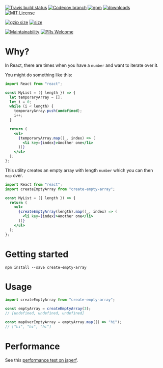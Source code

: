 [![Travis build status][travis-badge]][travis-build]
[![Codecov branch][codecov-badge]][codecov]
[![npm][npm-badge]][npm-version]
[![downloads][downloads-badge]][npmcharts]
[![MIT License][license-badge]][license]

[![gzip size][gzip-badge]][unpkg]
[![size][size-badge]][unpkg]

[![Maintainability][code-climate-badge]][code-climate]
[![PRs Welcome][pull-request-badge]](http://makeapullrequest.com)

# Why?
In React, there are times when you have a `number` and want to iterate over it.

You might do something like this:
```jsx
import React from "react";

const MyList = ({ length }) => {
  let temporaryArray = [];
  let i = 0;
  while (i < length) {
    temporaryArray.push(undefined);
    i++;
  }

  return (
    <ul>
      {temporaryArray.map((_, index) => (
        <li key={index}>Another one</li>
      ))}
    </ul>  
  );
};
```

This utility creates an empty array with length `number` which you can then `map` over.

```jsx
import React from "react";
import createEmptyArray from "create-empty-array";

const MyList = ({ length }) => {
  return (
    <ul>
      {createEmptyArray(length).map((_, index) => (
        <li key={index}>Another one</li>
      ))}
    </ul>  
  );
};
```

# Getting started
```shell
npm install --save create-empty-array
```

# Usage
```javascript
import createEmptyArray from "create-empty-array";

const emptyArray = createEmptyArray(3);
// [undefined, undefined, undefined]

const mapOverEmptyArray = emptyArray.map(() => "hi");
// ["hi", "hi", "hi"]
```

# Performance
See this [performance test on jsperf](https://jsperf.com/create-empty-arrays/).

[codecov]: https://codecov.io/gh/newyork-anthonyng/create-empty-array
[codecov-badge]: https://img.shields.io/codecov/c/github/newyork-anthonyng/create-empty-array/master.svg
[code-climate]: https://codeclimate.com/github/newyork-anthonyng/create-empty-array/maintainability
[code-climate-badge]: https://api.codeclimate.com/v1/badges/faefec967ef40a030c3e/maintainability
[downloads-badge]: https://img.shields.io/npm/dm/create-empty-array.svg?style=flat-square
[license]: https://github.com/newyork-anthonyng/create-empty-array/blob/master/LICENSE
[license-badge]: https://img.shields.io/npm/l/create-empty-array.svg?style=flat-square
[npmcharts]: https://npmcharts.com/compare/create-empty-array
[npm-version]:https://www.npmjs.com/package/create-empty-array
[npm-badge]: https://img.shields.io/npm/v/create-empty-array.svg?style=flat-square
[pull-request-badge]: https://img.shields.io/badge/PRs-welcome-brightgreen.svg?style=flat-square
[travis-badge]: https://travis-ci.org/newyork-anthonyng/create-empty-array.svg?branch=master
[travis-build]: https://travis-ci.org/newyork-anthonyng/create-empty-array
[gzip-badge]: http://img.badgesize.io/https://unpkg.com/create-empty-array?compression=gzip&label=gzip%20size&style=flat-square
[size-badge]: http://img.badgesize.io/https://unpkg.com/create-empty-array?label=size&style=flat-square
[unpkg]: https://unpkg.com/create-empty-array
